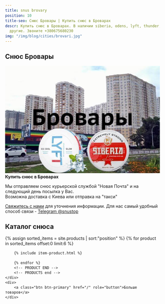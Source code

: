 ```yaml
---
title: snus brovary
position: 10
title-seo: Снюс Бровары | Купить снюс в Броварах
descr: Купить снюс в Броварах. В наличии siberia, odens, lyft, thunder, general и
  другие. Звоните +380675680230
img: "/img/blog/cities/brovari.jpg"
---
```


<section class="mb-4">
	<h1>Снюс Бровары</h1>
	<div class="row">
		<div class="col-md-7">
			<img class="img-fluid" src="/img/blog/cities/brovari.jpg" alt="Снюс Бровары">
		</div>
		<div class="col-md-5">
			<strong>Купить снюс в Броварах</strong>
			<p>Мы отправляем снюс курьерской службой "Новая Почта" и на следующий день посылка у Вас. <br>Возможна доставка с Киева или отправка на "такси"</p>
			<p><a href="#contactModal" data-toggle="modal" data-target="#contactModal">Свяжитесь с нами</a> для уточнения информации. Для нас самый удобный способ связи - <a href="//t.me/snustop" target="_blank" title="Telegram"><i class="icon-telegram"></i>Telegram @snustop</a></p>
		</div>
	</div>
</section>

<section class="mb-4">
	<h2>Каталог снюса</h2>
	<div class="row catalog">
		<!-- PRODUCTS start -->
		<!-- PRODUCT START -->
		{% assign sorted_items = site.products | sort:"position" %}
		{% for product in sorted_items offset:0 limit:6 %}
		
		{% include item-product.html %}

		{% endfor %}
		<!-- PRODUCT END -->
		<!-- PRODUCTS end -->
	</div>
	<div>
		<a class="btn btn-primary" href="/" role="button">Больше товаров</a>
	</div>
</section>